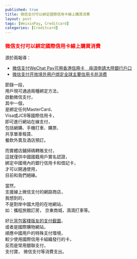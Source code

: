 ```yaml
---
published: true
title: 微信支付可以綁定國際信用卡線上購買消費
layout: post
tags: [WeixinPay, Creditcard]
categories: [Creditcard]
---
```


### <font color="red">微信支付可以綁定國際信用卡線上購買消費</font>    
    
源於兩報導：    
* [微信支付WeChat Pay可用香港信用卡　毋須申請大陸銀行戶口][1]   
* [<span lang="zh-Hans">微信支付开放境外用户绑定全球主要信用卡并消费</span>][2]   
    
節錄一段，     
用戶現可通過兩種綁定方法，     
啟動微信支付，     
其中一個，     
是綁定任何MasterCard、    
Visa或JCB等國際信用卡，     
即可進行網站在線支付，     
包括網購、手機打車、購票、     
共享單車租賃、   
餐飲外賣及酒店預訂。    
    
而實體店鋪掃碼轉賬支付，    
這就僅供中國國籍用戶實名認證，     
綁定中國境內的銀行信用卡和借記卡，     
才可以開通使用，    
目前和我們絕緣。    
    
當然，     
支援線上微信支付的網路商店，    
我想到的，     
不是對岸中國大陸的在地網站，    
如：攜程旅館訂房， 京東商城，滴滴打車等。     
    
好比[背包客棧版友的支付截圖][3]，     
或者是國際購物網站，    
順應中國用戶的特殊支付環境，    
較少使用國際信用卡組織發行的卡，    
反而是常用銀聯支付，    
支付寶， 微信支付等消費支出。   

[1]: https://unwire.hk/2018/01/23/wechatpachina/life-tech/ 
[2]: http://m.mpaypass.com.cn/news/201801/26113719.html 
[3]: https://www.backpackers.com.tw/forum/showthread.php?t=9998618&page=4#post10171230
